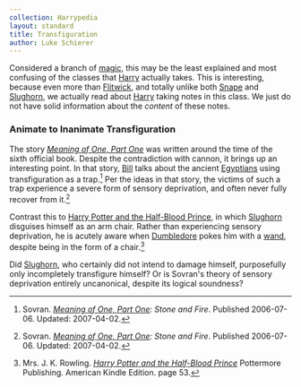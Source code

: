 ```yaml
---
collection: Harrypedia
layout: standard
title: Transfiguration
author: Luke Schierer
---
```


Considered a branch of [magic], this may be the least explained and most
confusing of the classes that [Harry] actually takes. This is interesting,
because even more than [Flitwick], and totally unlike both [Snape] and
[Slughorn], we actually read about [Harry] taking notes in this class. We
just do not have solid information about the _content_ of these notes.

### Animate to Inanimate Transfiguration

The story _[Meaning of One, Part One]_ was written around the time of the
sixth official book. Despite the contradiction with cannon, it brings up an
interesting point. In that story, [Bill] talks about the ancient
[Egyptians] using transfiguration as a trap.[^221220-1] Per the ideas in
that story, the victims of such a trap experience a severe form of sensory
deprivation, and often never fully recover from it.[^221220-2]

Contrast this to [Harry Potter and the Half-Blood Prince], in which
[Slughorn] disguises himself as an arm chair. Rather than experiencing
sensory deprivation, he is acutely aware when [Dumbledore] pokes him with a
[wand], despite being in the form of a chair.[^221220-3]

Did [Slughorn], who certainly did not intend to damage himself, purposefully
only incompletely transfigure himself? Or is Sovran's theory of sensory
deprivation entirely uncanonical, despite its logical soundness?

[^221220-3]:
    Mrs. J. K. Rowling.
    _[Harry Potter and the Half-Blood Prince]_
    Pottermore Publishing. American Kindle Edition. page 53.

[Harry Potter and the Half-Blood Prince]: https://www.librarything.com/work/1133624/book/203684961

[^221220-1]: Sovran. _[Meaning of One, Part One]: Stone and Fire_. Published 2006-07-06. Updated: 2007-04-02.

[^221220-2]: Sovran. _[Meaning of One, Part One]: Stone and Fire_. Published 2006-07-06. Updated: 2007-04-02.

[Meaning of One, Part One]: https://www.siye.co.uk/siye/series.php?seriesid=54
[Egyptians]: /Harrypedia/Egypt/

[Bill]: </Harrypedia/people/Weasley/William Arthur/>
[magic]: /Harrypedia/magic/
[Harry]: </Harrypedia/people/Potter/Harry James/>
[Flitwick]: /Harrypedia/people/Flitwick/Filus/
[Snape]: /Harrypedia/people/Snape/Severus/
[Slughorn]: </Harrypedia/people/Slughorn/Horace Eugene Flaccus/>
[Dumbledore]: </Harrypedia/people/Dumbledore/Albus Percival Wulfric Brian/>
[wand]: /Harrypedia/magic/wands/
